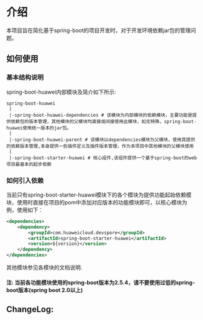 ﻿# 介绍
本项目旨在简化基于spring-boot的项目开发时，对于开发环境依赖jar包的管理问题。

## 如何使用
### 基本结构说明
spring-boot-huawei内部模块及简介如下所示:

```$xslt
spring-boot-huawei
 |
 |-spring-boot-huawei-dependencies # 该模块为内部模块的依赖模块，主要功能是提供依赖包的版本管理，其他模块的父模块均直接或间接使用此模块，如无特殊，spring-boot-huawei使用统一版本的jar包。
 |
 |-spring-boot-huawei-parent # 该模块以dependencies模块为父模块，使用其提供的依赖版本管理,本身提供一些插件定义及插件版本管理，作为本项目中其他模块的父模块使用
 |
 |-spring-boot-starter-huawei # 核心组件,该组件提供一个基于spring-boot的web项目最基本的起步依赖
```

### 如何引入依赖
当前只有spring-boot-starter-huawei模块下的各个模块为提供功能起始依赖模块，使用时直接在项目的pom中添加对应版本的功能模块即可，以核心模块为例，使用如下：
```xml
<dependencies>
    <dependency>
        <groupId>com.huaweicloud.devspore</groupId>
        <artifactId>spring-boot-starter-huawei</artifactId>
        <version>${version}</version>
    </dependency>
</dependencies>
```

其他模块参见各模块的文档说明.  
#### 注: 当前各功能模块使用的spring-boot版本为2.5.4，请不要使用过低的spring-boot版本(spring boot 2.0以上)

## ChangeLog:
